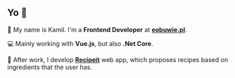 ## Yo 👋

🙋 My name is Kamil. I'm a **Frontend Developer** at [**eobuwie.pl**](eobuwie.pl).

💻 Mainly working with **Vue.js**, but also **.Net Core**.

🍏 After work, I develop [**Recipeit**](recipeit.pl) web app, which proposes recipes based on ingredients that the user has.
